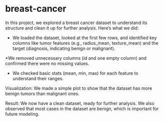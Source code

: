 # breast-cancer
In this project, we explored a breast cancer dataset to understand its structure and clean it up for further analysis. Here’s what we did:

* We loaded the dataset, looked at the first few rows, and identified key columns like tumor features (e.g., radius_mean, texture_mean) and the target (diagnosis, indicating benign or malignant).

*We removed unnecessary columns (id and one empty column) and confirmed there were no missing values.

* We checked basic stats (mean, min, max) for each feature to understand their ranges.

Visualization: We made a simple plot to show that the dataset has more benign tumors than malignant ones.

Result:
We now have a clean dataset, ready for further analysis. We also observed that most cases in the dataset are benign, which is important for future modeling.
